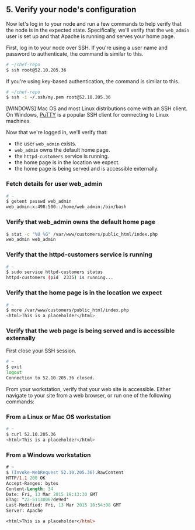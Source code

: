 ## 5. Verify your node's configuration

Now let's log in to your node and run a few commands to help verify that the node is in the expected state. Specifically, we'll verify that the `web_admin` user is set up and that Apache is running and serves your home page.

First, log in to your node over SSH. If you're using a user name and password to authenticate, the command is similar to this.

```bash
# ~/chef-repo
$ ssh root@52.10.205.36
```

If you're using key-based authentication, the command is similar to this.

```bash
# ~/chef-repo
$ ssh -i ~/.ssh/my.pem root@52.10.205.36
```

[WINDOWS] Mac OS and most Linux distributions come with an SSH client. On Windows, [PuTTY](http://www.putty.org) is a popular SSH client for connecting to Linux machines.

Now that we're logged in, we'll verify that:

* the user `web_admin` exists.
* `web_admin` owns the default home page.
* the `httpd-customers` service is running.
* the home page is in the location we expect.
* the home page is being served and is accessible externally.

### Fetch details for user web_admin

```bash
# ~
$ getent passwd web_admin
web_admin:x:498:500::/home/web_admin:/bin/bash
```

### Verify that web_admin owns the default home page

```bash
$ stat -c "%U %G" /var/www/customers/public_html/index.php
web_admin web_admin
```

### Verify that the httpd-customers service is running

```bash
# ~
$ sudo service httpd-customers status
httpd-customers (pid  2335) is running...
```

### Verify that the home page is in the location we expect

```bash
# ~
$ more /var/www/customers/public_html/index.php
<html>This is a placeholder</html>
```

### Verify that the web page is being served and is accessible externally

First close your SSH session.

```bash
# ~
$ exit
logout
Connection to 52.10.205.36 closed.
```

From your workstation, verify that your web site is accessible. Either navigate to your site from a web browser, or run one of the following commands:

### From a Linux or Mac OS workstation

```bash
# ~
$ curl 52.10.205.36
<html>This is a placeholder</html>
```

### From a Windows workstation

```ps
# ~
$ (Invoke-WebRequest 52.10.205.36).RawContent
HTTP/1.1 200 OK
Accept-Ranges: bytes
Content-Length: 34
Date: Fri, 13 Mar 2015 19:13:30 GMT
ETag: "22-51130067de9ed"
Last-Modified: Fri, 13 Mar 2015 18:54:08 GMT
Server: Apache

<html>This is a placeholder</html>
```
